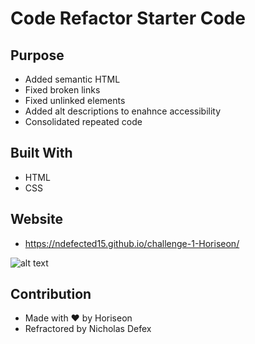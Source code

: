# Code Refactor Starter Code

## Purpose

- Added semantic HTML
- Fixed broken links
- Fixed unlinked elements
- Added alt descriptions to enahnce accessibility
- Consolidated repeated code

## Built With

- HTML
- CSS

## Website

- https://ndefected15.github.io/challenge-1-Horiseon/

![alt text](https://github.com/Ndefected15/challenge-1-Horiseon/blob/main/assets/images/screenshot.jpg?raw=true)

## Contribution

- Made with ❤️️ by Horiseon
- Refractored by Nicholas Defex
